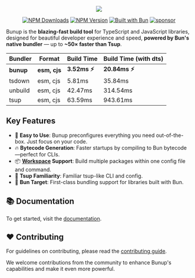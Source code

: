 <!-- markdownlint-disable first-line-h1 -->

<!-- markdownlint-start-capture -->
<!-- markdownlint-disable-file no-inline-html -->
<div align="center">

  <!-- markdownlint-disable-next-line no-alt-text -->
  ![](https://bunup.dev/logo.svg)

  [![NPM Downloads](https://img.shields.io/npm/dm/bunup?logo=data%3Aimage%2Fsvg%2Bxml%3Bbase64%2CPHN2ZyB4bWxucz0iaHR0cDovL3d3dy53My5vcmcvMjAwMC9zdmciIGhlaWdodD0iMjRweCIgdmlld0JveD0iMCAtOTYwIDk2MCA5NjAiIHdpZHRoPSIyNHB4IiBmaWxsPSIjMDAwMDAwIj48cGF0aCBkPSJNNDgwLTMyMCAyODAtNTIwbDU2LTU4IDEwNCAxMDR2LTMyNmg4MHYzMjZsMTA0LTEwNCA1NiA1OC0yMDAgMjAwWk0xNjAtMTYwdi0yMDBoODB2MTIwaDQ4MHYtMTIwaDgwdjIwMEgxNjBaIi8%2BPC9zdmc%2B&labelColor=ffc44e&color=212121&style=flat-square)](https://www.npmjs.com/package/bunup) [![NPM Version](https://img.shields.io/npm/v/bunup?logo=npm&logoColor=212121&label=version&labelColor=ffc44e&color=212121&style=flat-square)](https://npmjs.com/package/bunup) [![Built with Bun](https://img.shields.io/badge/Built_with-Bun-fbf0df?logo=bun&labelColor=212121&style=flat-square)](https://bun.sh) [![sponsor](https://img.shields.io/badge/sponsor-EA4AAA?logo=githubsponsors&labelColor=FAFAFA&style=flat-square)](https://github.com/sponsors/arshad-yaseen)
</div>
<!-- markdownlint-restore -->

Bunup is the **blazing-fast build tool** for TypeScript and JavaScript libraries, designed for beautiful developer experience and speed, **powered by Bun's native bundler** — up to **~50× faster than Tsup**.

| Bundler   | Format       | Build Time     | Build Time (with dts) |
| --------- | ------------ | -------------- | --------------------- |
| **bunup** | **esm, cjs** | **3.52ms ⚡️** | **20.84ms ⚡️**       |
| tsdown    | esm, cjs     | 5.81ms         | 35.84ms               |
| unbuild   | esm, cjs     | 42.47ms        | 314.54ms              |
| tsup      | esm, cjs     | 63.59ms        | 943.61ms              |

## Key Features

- 🚀 **Easy to Use**: Bunup preconfigures everything you need out-of-the-box. Just focus on your code.
- 🔥 **Bytecode Generation**: Faster startups by compiling to Bun bytecode—perfect for CLIs.
- 📦 **[Workspace](https://bunup.dev/workspaces) Support**: Build multiple packages within one config file and command.
- 🔄 **Tsup Familiarity**: Familiar tsup-like CLI and config.
- 🎯 **Bun Target**: First-class bundling support for libraries built with Bun.

## 📚 Documentation

To get started, visit the [documentation](https://bunup.dev/documentation).

## ❤️ Contributing

For guidelines on contributing, please read the [contributing guide](https://github.com/arshad-yaseen/bunup/blob/main/CONTRIBUTING.md).

We welcome contributions from the community to enhance Bunup's capabilities and make it even more powerful.
